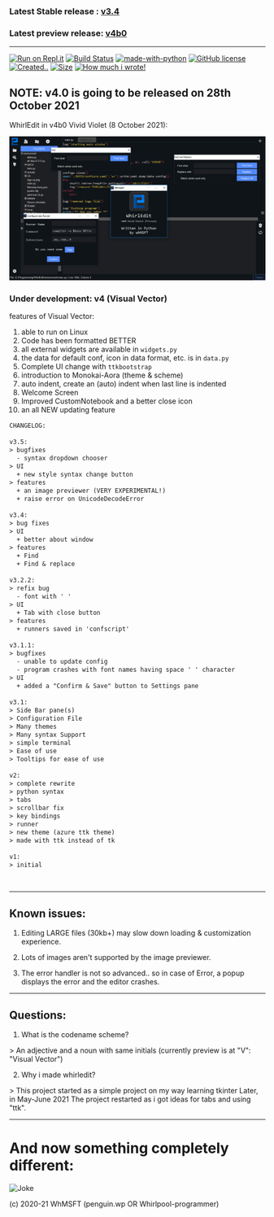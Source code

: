### Latest Stable release : [v3.4](https://github.com/Whirlpool-Programmer/WhirlEdit/releases/tag/v3.4)
### Latest preview release: [v4b0](https://github.com/Whirlpool-Programmer/WhirlEdit/releases/tag/v4b0)
<hr>

[![Run on Repl.it](https://repl.it/badge/github/Whmsft/WhirlEdit)](https://repl.it/github/whirlpool-programmer/WhirlEdit)
[![Build Status](https://github.com/whmsft/whirledit/actions/workflows/python-app.yml/badge.svg)](https://github.com/whmsft/whirledit/actions/workflows/python-app.yml)
[![made-with-python](https://img.shields.io/badge/Made%20with-Python-1f425f.svg)](https://www.python.org/)
[![GitHub license](https://img.shields.io/github/license/Whmsft/whirledit.svg)](https://github.com/whirlpool-programmer/whirledit/blob/master/LICENSE)
[![Created..](https://badges.pufler.dev/created/Whmsft/Whirledit)]() 
[![Size](https://shields.io/github/repo-size/Whmsft/whirledit)]()
[![How much i wrote!](https://shields.io/tokei/lines/github/whmsft/whirledit)]()

## NOTE: v4.0 is going to be released on 28th October 2021

WhirlEdit in v4b0 Vivid Violet (8 October 2021):

![](screenshot.png)

### Under development: v4 (Visual Vector)

features of Visual Vector:
1. able to run on Linux
2. Code has been formatted BETTER
3. all external widgets are available in `widgets.py`
4. the data for default conf, icon in data format, etc. is in `data.py`
5. Complete UI change with `ttkbootstrap`
6. introduction to Monokai-Aora (theme & scheme)
8. auto indent, create an (auto) indent when last line is indented
9. Welcome Screen
10. Improved CustomNotebook and a better close icon
11. an all NEW updating feature

```
CHANGELOG:

v3.5:
> bugfixes
  - syntax dropdown chooser
> UI
  + new style syntax change button
> features
  + an image previewer (VERY EXPERIMENTAL!)
  + raise error on UnicodeDecodeError
 
v3.4:
> bug fixes
> UI
  + better about window
> features
  + Find
  + Find & replace

v3.2.2:
> refix bug
  - font with ' '
> UI
  + Tab with close button
> features
  + runners saved in 'confscript'

v3.1.1:
> bugfixes
  - unable to update config
  - program crashes with font names having space ' ' character
> UI
  + added a "Confirm & Save" button to Settings pane

v3.1:
> Side Bar pane(s)
> Configuration File
> Many themes
> Many syntax Support
> simple terminal
> Ease of use 
> Tooltips for ease of use

v2:
> complete rewrite
> python syntax
> tabs
> scrollbar fix
> key bindings
> runner
> new theme (azure ttk theme)
> made with ttk instead of tk

v1:
> initial
```
<br>
<hr>

## Known issues:

1. Editing LARGE files (30kb+) may slow down loading & customization experience.

2. Lots of images aren't supported by the image previewer.

3. The error handler is not so advanced.. so in case of Error, a popup displays the error and the editor crashes.

<hr>

## Questions:

1. What is the codename scheme?

\> An adjective and a noun with same initials (currently preview is at "V": "Visual Vector")

2. Why i made whirledit?

\> This project started as a simple project on my way learning tkinter Later, in May-June 2021 The project restarted as i got ideas for tabs and using "ttk".

<hr>

# And now something completely different:

![Joke](https://readme-jokes.vercel.app/api)

(c) 2020-21 WhMSFT (penguin.wp OR Whirlpool-programmer)